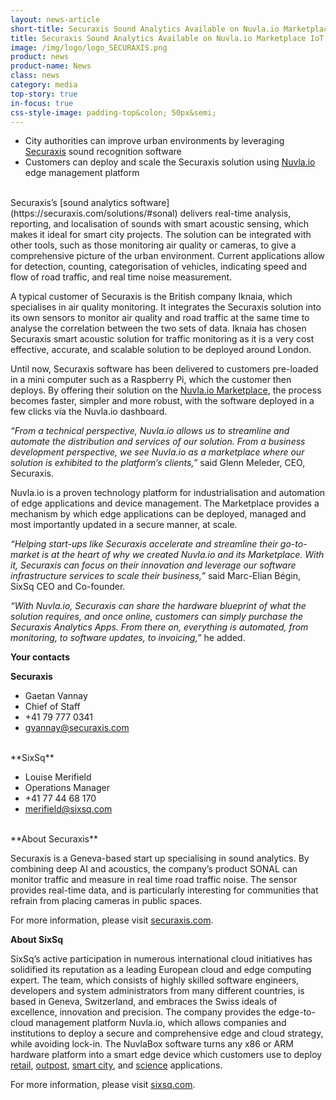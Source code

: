 ```yaml
---
layout: news-article
short-title: Securaxis Sound Analytics Available on Nuvla.io Marketplace IoT Edge Platform  
title: Securaxis Sound Analytics Available on Nuvla.io Marketplace IoT Edge Platform  
image: /img/logo/logo_SECURAXIS.png
product: news
product-name: News
class: news
category: media
top-story: true
in-focus: true
css-style-image: padding-top&colon; 50px&semi;
---
```


- City authorities can improve urban environments by leveraging [Securaxis](https://securaxis.com/) sound recognition software 
- Customers can deploy and scale the Securaxis solution using [Nuvla.io](https://nuvla.io/) edge management platform 

<br/>
Securaxis’s [sound analytics software](https://securaxis.com/solutions/#sonal) delivers real-time analysis, reporting, and localisation of sounds with smart acoustic sensing, which makes it ideal for smart city projects. The solution can be integrated with other tools, such as those monitoring air quality or cameras, to give a comprehensive picture of the urban environment. Current applications allow for detection, counting, categorisation of vehicles, indicating speed and flow of road traffic, and real time noise measurement. 

A typical customer of Securaxis is the British company Iknaia, which specialises in air quality monitoring. It integrates the Securaxis solution into its own sensors to monitor air quality and road traffic at the same time to analyse the correlation between the two sets of data. Iknaia has chosen Securaxis smart acoustic solution for traffic monitoring as it is a very cost effective, accurate, and scalable solution to be deployed around London.

Until now, Securaxis software has been delivered to customers pre-loaded in a mini computer such as a Raspberry Pi, which the customer then deploys.  By offering their solution on the [Nuvla.io Marketplace](https://nuvla.io/marketplace), the process becomes faster, simpler and more robust, with the software deployed in a few clicks via the Nuvla.io dashboard.

_“From a technical perspective, Nuvla.io allows us to streamline and automate the distribution and services of our solution. From a business development perspective, we see Nuvla.io as a marketplace where our solution is exhibited to the platform’s clients,”_ said Glenn Meleder, CEO, Securaxis. 

Nuvla.io is a proven technology platform for industrialisation and automation of edge applications and device management. The Marketplace provides a mechanism by which edge applications can be deployed, managed and most importantly updated in a secure manner, at scale.

_“Helping start-ups like Securaxis accelerate and streamline their go-to-market is at the heart of why we created Nuvla.io and its Marketplace. With it, Securaxis can focus on their innovation and leverage our software infrastructure services to scale their business,”_ said Marc-Elian Bégin, SixSq CEO and Co-founder. 

_“With Nuvla.io, Securaxis can share the hardware blueprint of what the solution requires, and once online, customers can simply purchase the Securaxis Analytics Apps. From there on, everything is automated, from monitoring, to software updates, to invoicing,”_ he added.


**Your contacts**

**Securaxis**

- Gaetan Vannay
- Chief of Staff
- +41 79 777 0341
- [gvannay@securaxis.com](mailto:gvannay@securaxis.com)

<br/>
**SixSq**

- Louise Merifield
- Operations Manager 
- +41 77 44 68 170
- [merifield@sixsq.com](mailto:merifield@sixsq.com) 

<br/>
**About Securaxis**

Securaxis is a Geneva-based start up specialising in sound analytics. By combining deep AI and acoustics, the company’s product SONAL can monitor traffic and measure in real time road traffic noise. The sensor provides real-time data, and is particularly interesting for communities that refrain from placing cameras in public spaces.


For more information, please visit 
[securaxis.com](https://securaxis.com/).


**About SixSq**

SixSq’s active participation in numerous international cloud initiatives has solidified its reputation as a leading European cloud and edge computing expert. The team, which consists of highly skilled software engineers, developers and system administrators from many different countries, is based in Geneva, Switzerland, and embraces the Swiss ideals of excellence, innovation and precision. The company provides the edge-to-cloud management platform Nuvla.io, which allows companies and institutions to deploy a secure and comprehensive edge and cloud strategy, while avoiding lock-in. The NuvlaBox software turns any x86 or ARM hardware platform into a smart edge device which customers use to deploy [retail](https://sixsq.com/casestudies/retail/overview), [outpost](https://sixsq.com/casestudies/outpost/overview), [smart city](https://sixsq.com/casestudies/city/overview), and [science](https://sixsq.com/casestudies/science/overview) applications.

For more information, please visit 
[sixsq.com](https://sixsq.com/).
